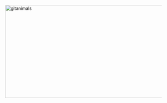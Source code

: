 <a href="https://www.gitanimals.org/">
      <img
        src="https://render.gitanimals.org/guilds/675243929545565799/draw"
        width="600"
        height="300"
        alt="gitanimals"
      />
    </a>
